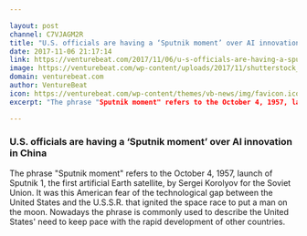 ```yaml
---

layout: post
channel: C7VJAGM2R
title: "U.S. officials are having a ‘Sputnik moment’ over AI innovation in China"
date: 2017-11-06 21:17:14
link: https://venturebeat.com/2017/11/06/u-s-officials-are-having-a-sputnik-moment-over-ai-innovation-in-china/
image: https://venturebeat.com/wp-content/uploads/2017/11/shutterstock_383756191-e1509948484427.jpg?fit=780%2C520&strip=all
domain: venturebeat.com
author: VentureBeat
icon: https://venturebeat.com/wp-content/themes/vb-news/img/favicon.ico
excerpt: "The phrase "Sputnik moment" refers to the October 4, 1957, launch of Sputnik 1, the first artificial Earth satellite, by Sergei Korolyov for the Soviet Union. It was this American fear of the technological gap between the United States and the U.S.S.R. that ignited the space race to put a man on the moon. Nowadays the phrase is commonly used to describe the United States' need to keep pace with the rapid development of other countries."

---
```


### U.S. officials are having a ‘Sputnik moment’ over AI innovation in China

The phrase "Sputnik moment" refers to the October 4, 1957, launch of Sputnik 1, the first artificial Earth satellite, by Sergei Korolyov for the Soviet Union. It was this American fear of the technological gap between the United States and the U.S.S.R. that ignited the space race to put a man on the moon. Nowadays the phrase is commonly used to describe the United States' need to keep pace with the rapid development of other countries.